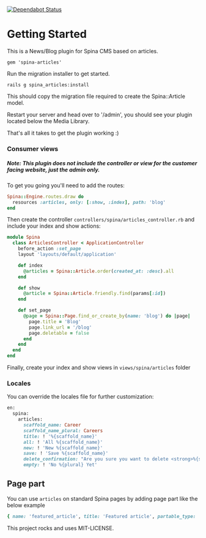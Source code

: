 [![Dependabot Status](https://api.dependabot.com/badges/status?host=github&repo=dankmitchell/spina-articles)](https://dependabot.com)

# Getting Started

This is a News/Blog plugin for Spina CMS based on articles.

```
gem 'spina-articles'
```

Run the migration installer to get started.

```
rails g spina_articles:install
```

This should copy the migration file required to create the Spina::Article model.

Restart your server and head over to '/admin', you should see your plugin located below the Media Library.

That's all it takes to get the plugin working :)

### Consumer views

##### Note: This plugin does not include the controller or view for the customer facing website, just the admin only.

To get you going you'll need to add the routes:

```ruby
Spina::Engine.routes.draw do
  resources :articles, only: [:show, :index], path: 'blog'
end
```

Then create the controller `controllers/spina/articles_controller.rb` and include your index and show actions:

```ruby
module Spina
  class ArticlesController < ApplicationController
    before_action :set_page
    layout 'layouts/default/application'

    def index
      @articles = Spina::Article.order(created_at: :desc).all
    end

    def show
      @article = Spina::Article.friendly.find(params[:id])
    end

    def set_page
      @page = Spina::Page.find_or_create_by(name: 'blog') do |page|
        page.title = 'Blog'
        page.link_url = '/blog'
        page.deletable = false
      end
    end
  end
end
```

Finally, create your index and show views in `views/spina/articles` folder

### Locales

You can override the locales file for further customization:

```ruby
en:
  spina:
    articles:
      scaffold_name: Career
      scaffold_name_plural: Careers
      title: ! '%{scaffold_name}'
      all: ! 'All %{scaffold_name}'
      new: ! 'New %{scaffold_name}'
      save: ! 'Save %{scaffold_name}'
      delete_confirmation: "Are you sure you want to delete <strong>%{subject}'s</strong> message?"
      empty: ! 'No %{plural} Yet'
```

## Page part

You can use `articles` on standard Spina pages by adding page part like the below example

```ruby
{ name: 'featured_article', title: 'Featured article', partable_type: 'Spina::ArticlePart' }
```

This project rocks and uses MIT-LICENSE.
